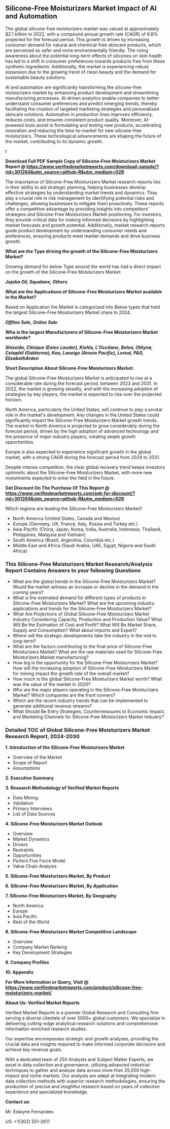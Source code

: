 <h2>Silicone-Free Moisturizers Market Impact of AI and Automation</h2><p>The global silicone-free moisturizers market was valued at approximately $2.1 billion in 2022, with a compound annual growth rate (CAGR) of 6.8% projected for the forecast period. This growth is driven by increasing consumer demand for natural and chemical-free skincare products, which are perceived as safer and more environmentally friendly. The rising awareness about the potential long-term effects of silicones on skin health has led to a shift in consumer preferences towards products free from these synthetic ingredients. Additionally, the market is experiencing robust expansion due to the growing trend of clean beauty and the demand for sustainable beauty solutions.</p><p>AI and automation are significantly transforming the silicone-free moisturizers market by enhancing product development and streamlining manufacturing processes. AI-driven analytics enable companies to better understand consumer preferences and predict emerging trends, thereby facilitating the creation of targeted marketing strategies and personalized skincare solutions. Automation in production lines improves efficiency, reduces costs, and ensures consistent product quality. Moreover, AI-powered tools assist in formulating and testing new products, accelerating innovation and reducing the time-to-market for new silicone-free moisturizers. These technological advancements are shaping the future of the market, contributing to its dynamic growth.</p>t</p><p id="" class=""><strong>Download Full PDF Sample Copy of Silicone-Free Moisturizers Market Report @ <a href="https://www.verifiedmarketreports.com/download-sample/?rid=301264&utm_source=github-R&utm_medium=028" target="_blank">https://www.verifiedmarketreports.com/download-sample/?rid=301264&utm_source=github-R&utm_medium=028</a></strong></p><p>The importance of&nbsp;Silicone-Free Moisturizers Market research reports lies in their ability to aid strategic planning, helping businesses develop effective strategies by understanding market trends and dynamics. They play a crucial role in risk management by identifying potential risks and challenges, allowing businesses to mitigate them proactively. These reports offer a competitive advantage by providing insights into competitors' strategies and Silicone-Free Moisturizers Market positioning. For investors, they provide critical data for making informed decisions by highlighting market forecasts and growth potential. Additionally, market research reports guide product development by understanding consumer needs and preferences, ensuring products meet market demands and drive business growth.</p><p><strong>What are the&nbsp;Type driving the growth of the Silicone-Free Moisturizers Market?</strong></p><p id="" class="">Growing demand for below Type around the world has had a direct impact on the growth of the Silicone-Free Moisturizers Market:</p><em><strong>Jojoba Oil, Squalane, Others</strong></em></p><strong>What are the&nbsp;Applications&nbsp;of Silicone-Free Moisturizers Market available in the Market?</strong></p><p id="" class="">Based on Application the Market is categorized into Below types that held the largest Silicone-Free Moisturizers Market share In 2024.</p><em><strong>Offline Sale, Online Sale</strong></em></p><strong>Who is the largest Manufacturers of Silicone-Free Moisturizers Market worldwide?</strong></p><p><em><strong>Shiseido, Clinique (Estee Lauder), Kiehls, L'Occitane, Belea, Olityna, Cetaphil (Galderma), Kao, Laneige (Amore Pacific), Loreal, P&G, ElizabethArden</strong></em></p><p id="" class=""><strong>Short Description About Silicone-Free Moisturizers Market:</strong></p><p>The global Silicone-Free Moisturizers Market is anticipated to rise at a considerable rate during the forecast period, between 2023 and 2031. In 2022, the market is growing steadily, and with the increasing adoption of strategies by key players, the market is expected to rise over the projected horizon.</p><p>North America, particularly the United States, will continue to play a pivotal role in the market's development. Any changes in the United States could significantly impact the Silicone-Free Moisturizers Market growth trends. The market in North America is projected to grow considerably during the forecast period, driven by the high adoption of advanced technology and the presence of major industry players, creating ample growth opportunities.</p><p>Europe is also expected to experience significant growth in the global market, with a strong CAGR during the forecast period from 2024 to 2031.</p><p>Despite intense competition, the clear global recovery trend keeps investors optimistic about the Silicone-Free Moisturizers Market, with more new investments expected to enter the field in the future.</p><p id="" class=""><strong>Get Discount On The Purchase Of This Report @ <a href="https://www.verifiedmarketreports.com/ask-for-discount/?rid=301264&utm_source=github-R&utm_medium=028" target="_blank">https://www.verifiedmarketreports.com/ask-for-discount/?rid=301264&utm_source=github-R&utm_medium=028</a></strong></p>Which regions are leading the Silicone-Free Moisturizers Market?</p><ul><li>North America (United States, Canada and Mexico)</li><li>Europe (Germany, UK, France, Italy, Russia and Turkey etc.)</li><li>Asia-Pacific (China, Japan, Korea, India, Australia, Indonesia, Thailand, Philippines, Malaysia and Vietnam)</li><li>South America (Brazil, Argentina, Columbia etc.)</li><li>Middle East and Africa (Saudi Arabia, UAE, Egypt, Nigeria and South Africa)</li></ul><h3 id="" class="">This Silicone-Free Moisturizers Market Research/Analysis Report Contains Answers to your following Questions</h3><ul><li>What are the global trends in the Silicone-Free Moisturizers Market? Would the market witness an increase or decline in the demand in the coming years?</li><li>What is the estimated demand for different types of products in Silicone-Free Moisturizers Market? What are the upcoming industry applications and trends for the Silicone-Free Moisturizers Market?</li><li>What Are Projections of Global Silicone-Free Moisturizers Market Industry Considering Capacity, Production and Production Value? What Will Be the Estimation of Cost and Profit? What Will Be Market Share, Supply and Consumption? What about imports and Export?</li><li>Where will the strategic developments take the industry in the mid to long-term?</li><li>What are the factors contributing to the final price of Silicone-Free Moisturizers Market? What are the raw materials used for Silicone-Free Moisturizers Market manufacturing?</li><li>How big is the opportunity for the Silicone-Free Moisturizers Market? How will the increasing adoption of Silicone-Free Moisturizers Market for mining impact the growth rate of the overall market?</li><li>How much is the global Silicone-Free Moisturizers Market worth? What was the value of the market In 2020?</li><li>Who are the major players operating in the Silicone-Free Moisturizers Market? Which companies are the front runners?</li><li>Which are the recent industry trends that can be implemented to generate additional revenue streams?</li><li>What Should Be Entry Strategies, Countermeasures to Economic Impact, and Marketing Channels for Silicone-Free Moisturizers Market Industry?</li></ul><h3 id="" class="">Detailed TOC of Global Silicone-Free Moisturizers Market Research Report, 2024-2030</h3><p id="" class=""><strong>1. Introduction of the Silicone-Free Moisturizers Market</strong></p><ul><li>Overview of the Market</li><li>Scope of Report</li><li>Assumptions</li></ul><p id="" class=""><strong>2. Executive Summary</strong></p><p id="" class=""><strong>3. Research Methodology of Verified Market Reports</strong></p><ul><li>Data Mining</li><li>Validation</li><li>Primary Interviews</li><li>List of Data Sources</li></ul><p id="" class=""><strong>4. Silicone-Free Moisturizers Market Outlook</strong></p><ul><li>Overview</li><li>Market Dynamics</li><li>Drivers</li><li>Restraints</li><li>Opportunities</li><li>Porters Five Force Model</li><li>Value Chain Analysis</li></ul><p id="" class=""><strong>5. Silicone-Free Moisturizers Market, By Product</strong></p><p id="" class=""><strong>6. Silicone-Free Moisturizers Market, By Application</strong></p><p id="" class=""><strong>7. Silicone-Free Moisturizers Market, By Geography</strong></p><ul><li>North America</li><li>Europe</li><li>Asia Pacific</li><li>Rest of the World</li></ul><p id="" class=""><strong>8. Silicone-Free Moisturizers Market Competitive Landscape</strong></p><ul><li>Overview</li><li>Company Market Ranking</li><li>Key Development Strategies</li></ul><p id="" class=""><strong>9. Company Profiles</strong></p><p id="" class=""><strong>10. Appendix</strong></p><p id="" class=""><strong>For More Information or Query, Visit @ <a href="https://www.verifiedmarketreports.com/product/silicone-free-moisturizers-market/" target="_blank">https://www.verifiedmarketreports.com/product/silicone-free-moisturizers-market/</a></strong></p><p id="" class=""><strong>About Us: Verified Market Reports</strong></p><p id="" class="">Verified Market Reports is a premier Global Research and Consulting firm serving a diverse clientele of over 5000+ global customers. We specialize in delivering cutting-edge analytical research solutions and comprehensive information-enriched research studies.</p><p id="" class="">Our expertise encompasses strategic and growth analyses, providing the crucial data and insights required to make informed corporate decisions and achieve key revenue goals.</p><p id="" class="">With a dedicated team of 250 Analysts and Subject Matter Experts, we excel in data collection and governance, utilizing advanced industrial techniques to gather and analyze data across more than 25,000 high-impact and niche markets. Our analysts are adept at integrating modern data collection methods with superior research methodologies, ensuring the production of precise and insightful research based on years of collective experience and specialized knowledge.</p><p id="" class=""><strong>Contact us:</strong></p><p id="" class="">Mr. Edwyne Fernandes</p><p id="" class="">US: +1(302) 551-2611</p>